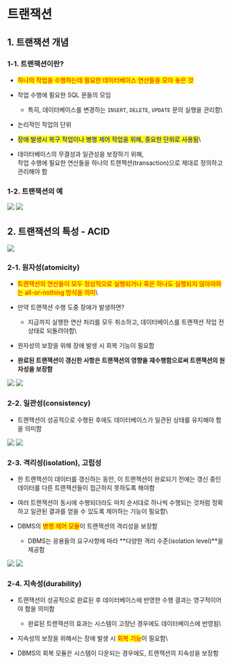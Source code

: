 # 트랜잭션

## 1. 트랜잭션 개념

### 1-1. 트랜잭션이란?

* <mark style="color:red;">하나의 작업을 수행하는데 필요한 데이터베이스 연산들을 모아 놓은 것</mark>
* 작업 수행에 필요한 SQL 문들의 모임
  * 특히, 데이터베이스를 변경하는 `INSERT`, `DELETE`, `UPDATE` 문의 실행을 관리함\

* 논리적인 작업의 단위
* <mark style="color:blue;">장애 발생시 복구 작업이나 병행 제어 작업을 위해, 중요한 단위로 사용됨</mark>\

* 데이터베이스의 무결성과 일관성을 보장하기 위해, \
  작업 수행에 필요한 연산들을 하나의 트랜잭션(transaction)으로 제대로 정의하고 관리해야 함

### 1-2. 트랜잭션의 예

![](../../../.gitbook/assets/Untitled-25.png) ![](../../../.gitbook/assets/Untitled-26.png)

## 2. 트랜잭션의 특성 - ACID

![](../../../.gitbook/assets/Untitled-34.png)

### 2-1. 원자성(atomicity)

* <mark style="color:red;">트랜잭션의 연산들이 모두 정상적으로 실행되거나 혹은 하나도 실행되지 않아야하는 all-or-nothing 방식을 의미</mark>\ <mark style="color:red;"></mark>
* 만약 트랜잭션 수행 도중 장애가 발생하면?
  * 지금까지 실행한 연산 처리를 모두 취소하고, 데이터베이스를 트랜잭션 작업 전 상태로 되돌려야함\

* 원자성의 보장을 위해 장애 발생 시 회복 기능이 필요함
* **완료된 트랜잭션이 갱신한 사항은 트랜잭션의 영향을 재수행함으로써 트랜잭션의 원자성을 보장함**

![](../../../.gitbook/assets/Untitled-28.png) ![](<../../../.gitbook/assets/Untitled-29 (1).png>)

### 2-2. 일관성(consistency)

* 트랜잭션이 성공적으로 수행된 후에도 데이터베이스가 일관된 상태를 유지해야 함을 의미함

![](../../../.gitbook/assets/Untitled-30.png) ![](../../../.gitbook/assets/Untitled-31.png)

### 2-3. 격리성(isolation), 고립성

* 한 트랜잭션이 데이터를 갱신하는 동안, 이 트랜잭션이 완료되기 전에는 갱신 중인 데이터를 다른 트랜잭션들이 접근하지 못하도록 해야함
* 여러 트랜잭션이 동시에 수행되더라도 마치 순서대로 하나씩 수행되는 것처럼 정확하고 일관된 결과를 얻을 수 있도록 제어하는 기능이 필요함\

* DBMS의 <mark style="color:red;">병행 제어 모듈</mark>이 트랜잭션의 격리성을 보장함
  * DBMS는 응용들의 요구사항에 따라 **다양한 격리 수준(isolation level)**을 제공함

![](../../../.gitbook/assets/Untitled-32.png) ![](../../../.gitbook/assets/Untitled-33.png)

### 2-4. 지속성(durability)

* 트랜잭션이 성공적으로 완료된 후 데이터베이스에 반영한 수행 결과는 영구적이어야 함을 의미함
  * 완료된 트랜잭션의 효과는 시스템이 고장난 경우에도 데이터베이스에 반영됨\

* 지속성의 보장을 위해서는 장애 발생 시 <mark style="color:red;">회복 기능</mark>이 필요함\

* DBMS의 회복 모듈은 시스템이 다운되는 경우에도, 트랜잭션의 지속성을 보장함
